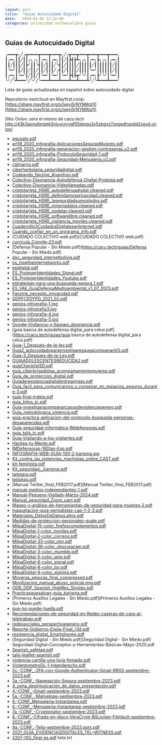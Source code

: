 ```yaml
---
layout: post
title:  "Guias Autocuidado Digital"
date:   2024-01-02 12:32:00
categories: privacidad softwarelibre guias
---
```

## Guias de Autocuidado Digital

╭━━━┳╮╱╭┳━━━━┳━━━┳━━━┳╮╱╭┳━━┳━━━┳━━━┳━━━┳━━━╮
┃╭━╮┃┃╱┃┃╭╮╭╮┃╭━╮┃╭━╮┃┃╱┃┣┫┣┻╮╭╮┃╭━╮┣╮╭╮┃╭━╮┃
┃┃╱┃┃┃╱┃┣╯┃┃╰┫┃╱┃┃┃╱╰┫┃╱┃┃┃┃╱┃┃┃┃┃╱┃┃┃┃┃┃┃╱┃┃
┃╰━╯┃┃╱┃┃╱┃┃╱┃┃╱┃┃┃╱╭┫┃╱┃┃┃┃╱┃┃┃┃╰━╯┃┃┃┃┃┃╱┃┃
┃╭━╮┃╰━╯┃╱┃┃╱┃╰━╯┃╰━╯┃╰━╯┣┫┣┳╯╰╯┃╭━╮┣╯╰╯┃╰━╯┃
╰╯╱╰┻━━━╯╱╰╯╱╰━━━┻━━━┻━━━┻━━┻━━━┻╯╱╰┻━━━┻━━━╯


Lista de guias actualizadas en español sobre autocuidado digital 

Repositorio nextcloud en Mayfirst.coop:
[https://share.mayfirst.org/s/ixeyi5rNYMAtzfj](https://share.mayfirst.org/s/ixeyi5rNYMAtzfj)

Sitio Onion: sera el mismo de cacu.tech http://43k3axnu6mjptk5nluycnryqf55djpgu3x5zbgvz7zegedhspdd2sgyd.onion/


* [aguzate.pdf](https://cacu.tech/guias/guias/aguzate.pdf)
* [art19_2020_infografia-AplicacionesSegurasMujeres.pdf](https://cacu.tech/guias/art19_2020_infografia-AplicacionesSegurasMujeres.pdf)
* [art19_2020_infografia-generacion-gestion-contrasenas_v2.pdf](https://cacu.tech/guias/art19_2020_infografia-generacion-gestion-contrasenas_v2.pdf)
* [art19_2020_infografia-ProtocoloSeguridad-1.pdf](https://cacu.tech/guias/art19_2020_infografia-ProtocoloSeguridad-1.pdf)
* [art19_2020_infografia-Seguridad-Mensajeria_v2.pdf](https://cacu.tech/guias/art19_2020_infografia-Seguridad-Mensajeria_v2.pdf)
* [calmarno.pdf](https://cacu.tech/guias/calmarno.pdf)
* [ciberherbolaria_seguridadigital.pdf](https://cacu.tech/guias/ciberherbolaria_seguridadigital.pdf)
* [Codeando_fanzine_Anamhoo.pdf](https://cacu.tech/guias/Codeando_fanzine_Anamhoo.pdf)
* [Colectivo-Disonancia-Autodefensa-Digital-Protesta.pdf](https://cacu.tech/guias/Colectivo-Disonancia-Autodefensa-Digital-Protesta.pdf)
* [Colectivo-Disonancia-Videollamadas.pdf](https://cacu.tech/guias/Colectivo-Disonancia-Videollamadas.pdf)
* [criptotarjeta_HSRE_autodefensadigital.cleaned.pdf](https://cacu.tech/guias/criptotarjeta_HSRE_autodefensadigital.cleaned.pdf)
* [criptotarjeta_HSRE_defendamosprivacidad.cleaned.pdf](https://cacu.tech/guias/criptotarjeta_HSRE_defendamosprivacidad.cleaned.pdf)
* [criptotarjeta_HSRE_laseguridadsomostodxs.pdf](https://cacu.tech/guias/criptotarjeta_HSRE_laseguridadsomostodxs.pdf)
* [criptotarjeta_HSRE_mineriadatos.cleaned.pdf](https://cacu.tech/guias/criptotarjeta_HSRE_mineriadatos.cleaned.pdf)
* [criptotarjeta_HSRE_nodatar.cleaned.pdf](https://cacu.tech/guias/criptotarjeta_HSRE_nodatar.cleaned.pdf)
* [criptotarjeta_HSRE_softwarelibre.cleaned.pdf](https://cacu.tech/guias/criptotarjeta_HSRE_softwarelibre.cleaned.pdf)
* [criptotarjeta_HSRE_vigilancia_moviles.cleaned.pdf](https://cacu.tech/guias/criptotarjeta_HSRE_vigilancia_moviles.cleaned.pdf)
* [Cuadernillo3CuidadosDigitalesenInternet.pdf](https://cacu.tech/guias/Cuadernillo3CuidadosDigitalesenInternet.pdf)
* [Cuando_confiar_en_un_programa_info.pdf](https://cacu.tech/guias/Cuando_confiar_en_un_programa_info.pdf)
* [CUIDADO COLECTIVO web.pdf](CUIDADO COLECTIVO web.pdf)
* [curricula_Convite-23.pdf](https://cacu.tech/guias/curricula_Convite-23.pdf)
* [Defensa Popular - Sin Miedo.pdf](https://cacu.tech/guias/Defensa Popular - Sin Miedo.pdf)
* [doc_seguridad_internetbolivia.pdf](https://cacu.tech/guias/doc_seguridad_internetbolivia.pdf)
* [es_howtheinternetworks.pdf](https://cacu.tech/guias/es_howtheinternetworks.pdf)
* [esidigital.pdf](https://cacu.tech/guias/esidigital.pdf)
* [ES_ProtegerIdentidades_Signal.pdf](https://cacu.tech/guias/ES_ProtegerIdentidades_Signal.pdf)
* [ES_ProtegerIdentidades_Youtube.pdf](https://cacu.tech/guias/ES_ProtegerIdentidades_Youtube.pdf)
* [estrategias-para-una-busqueda-segura_1.pdf](https://cacu.tech/guias/estrategias-para-una-busqueda-segura_1.pdf)
* [ES_VAE_GuiaDefensaMedioambiental_v1_07_2023.pdf](https://cacu.tech/guias/ES_VAE_GuiaDefensaMedioambiental_v1_07_2023.pdf)
* [Fanzine_necesito_privacidad.pdf](https://cacu.tech/guias/Fanzine_necesito_privacidad.pdf)
* [GDPFCEDYPD_2021_02.pdf](https://cacu.tech/guias/GDPFCEDYPD_2021_02.pdf)
* [genios-infografia-1.jpg](https://cacu.tech/guias/genios-infografia-1.jpg)
* [genios-infografia3.jpg](https://cacu.tech/guias/genios-infografia3.jpg)
* [genios-infografia-4.jpg](https://cacu.tech/guias/genios-infografia-4.jpg)
* [genios-infografia-5.jpg](https://cacu.tech/guias/genios-infografia-5.jpg)
* [Google-Vigilancia-y-Saqueo_disonancia.pdf](https://cacu.tech/guias/Google-Vigilancia-y-Saqueo_disonancia.pdf)
* [guia basica de autodefensa digital_para celus.pdf](https://cacu.tech/guias/guia basica de autodefensa digital_para celus.pdf)
* [Guia-1_Después-de-la-ley.pdf](https://cacu.tech/guias/Guia-1_Después-de-la-ley.pdf)
* [Guía2_autocuidadoparainvestigaresqueacompananVG.pdf](https://cacu.tech/guias/Guía2_autocuidadoparainvestigaresqueacompananVG.pdf)
* [Guia-3_Despues-de-la-Ley.pdf](https://cacu.tech/guias/Guia-3_Despues-de-la-Ley.pdf)
* [GUIAADOLESCENTESREDUCIDA2.pdf](https://cacu.tech/guias/GUIAADOLESCENTESREDUCIDA2.pdf)
* [guiaChecklistSD.pdf](https://cacu.tech/guias/guiaChecklistSD.pdf)
* [guia_ciberbrigadistas_acompañamientomujeres.pdf](https://cacu.tech/guias/guia_ciberbrigadistas_acompañamientomujeres.pdf)
* [Guia_de_proteccion_digital.pdf](https://cacu.tech/guias/Guia_de_proteccion_digital.pdf)
* [Guíaderesistenciadigitalentreamigas.pdf](https://cacu.tech/guias/Guíaderesistenciadigitalentreamigas.pdf)
* [Guia_facil_para_comunicarnos_y_conspirar_en_espacios_seguros_durante-3.pdf](https://cacu.tech/guias/Guia_facil_para_comunicarnos_y_conspirar_en_espacios_seguros_durante-3.pdf)
* [guia-final-indela.pdf](https://cacu.tech/guias/guia-final-indela.pdf)
* [guia_https_tc.pdf](https://cacu.tech/guias/guia_https_tc.pdf)
* [Guía-investigaracompanarcasosdeviolenciagenero.pdf](https://cacu.tech/guias/Guía-investigaracompanarcasosdeviolenciagenero.pdf)
* [Guia_metodologica_violencia.pdf](https://cacu.tech/guias/Guia_metodologica_violencia.pdf)
* [guia-practica-aplicacion-del-protocolo-busqueda-personas-desaparecidas.pdf](https://cacu.tech/guias/guia-practica-aplicacion-del-protocolo-busqueda-personas-desaparecidas.pdf)
* [Guia-seguridad-informática-IMdefensoras.pdf](https://cacu.tech/guias/Guia-seguridad-informática-IMdefensoras.pdf)
* [guia_tails_tc.pdf](https://cacu.tech/guias/guia_tails_tc.pdf)
* [Guia-Vigilando-a-los-vigilantes.pdf](https://cacu.tech/guias/Guia-Vigilando-a-los-vigilantes.pdf)
* [Hackea-tu-Mente.pdf](https://cacu.tech/guias/Hackea-tu-Mente.pdf)
* [IMDefensoras-16Dias-Esp.pdf](https://cacu.tech/guias/IMDefensoras-16Dias-Esp.pdf)
* [INFOGRAFIA-WEB-GUIA-100-2-karisma.jpg](https://cacu.tech/guias/INFOGRAFIA-WEB-GUIA-100-2-karisma.jpg)
* [Kit_contra_las_violencias_machistas_online_CAST.pdf](https://cacu.tech/guias/Kit_contra_las_violencias_machistas_online_CAST.pdf)
* [kit-feminista.pdf](https://cacu.tech/guias/kit-feminista.pdf)
* [Kit_seguridad__karisma.pdf](Kit_seguridad__karisma.pdf)
* [lampara.pdf](lampara.pdf)
* [laslukas.pdf](laslukas.pdf)
* [Manual Twitter_final_FEB2017.pdf](Manual Twitter_final_FEB2017.pdf)
* [manual-medios-independientes-1.pdf](manual-medios-independientes-1.pdf)
* [Manual-Pequenx-Vigiladx-Marzo-2024.pdf](Manual-Pequenx-Vigiladx-Marzo-2024.pdf)
* [Manual_seguridad_Zoom_uam.pdf](Manual_seguridad_Zoom_uam.pdf)
* [Mapeo-y-análisis-de-herramientas-de-seguridad-para-mujeres-2.pdf](Mapeo-y-análisis-de-herramientas-de-seguridad-para-mujeres-2.pdf)
* [maquetacion-guia-periodistas-cap-1-2-3.pdf](maquetacion-guia-periodistas-cap-1-2-3.pdf)
* [Materiales_DetoxDeDatosLatinx.pdf](Materiales_DetoxDeDatosLatinx.pdf)
* [Medidas-de-proteccion-personales-guate.pdf](Medidas-de-proteccion-personales-guate.pdf)
* [MilpaDigital-15-color_firefoxcomplementos.pdf](MilpaDigital-15-color_firefoxcomplementos.pdf)
* [MilpaDigital-1-color_moviles.pdf](MilpaDigital-1-color_moviles.pdf)
* [MilpaDigital-2-color_correos.pdf](MilpaDigital-2-color_correos.pdf)
* [MilpaDigital-33-color_vpn.pdf](MilpaDigital-2-color_correos.pdf)
* [MilpaDigital-36-color_obscuracam.pdf](MilpaDigital-36-color_obscuracam.pdf)
* [MilpaDigital-3-color_mumble.pdf](MilpaDigital-3-color_mumble.pdf)
* [MilpaDigital-5-color_wire.pdf](MilpaDigital-5-color_wire.pdf)
* [MilpaDigital-6-color_signal.pdf](MilpaDigital-6-color_signal.pdf)
* [MilpaDigital-8-color_tor.pdf](MilpaDigital-8-color_tor.pdf)
* [MilpaDigital-9-color_pishing.pdf](MilpaDigital-9-color_pishing.pdf)
* [Moverse_seguras_final_compressed.pdf](Moverse_seguras_final_compressed.pdf)
* [Movilizacion_manual_abuso_policial.png.pdf](Movilizacion_manual_abuso_policial.png.pdf)
* [ODB_DDP_Spanish_HighRes_Singles.pdf](ODB_DDP_Spanish_HighRes_Singles.pdf)
* [Practicasquesalvan-guia_karisma.pdf](Practicasquesalvan-guia_karisma.pdf)
* [Primeros Auxilios Legales - Sin Miedo.pdf](Primeros Auxilios Legales - Sin Miedo.pdf)
* [que-no-quede-huella.pdf](que-no-quede-huella.pdf)
* [Recomendaciones-de-seguridad-en-Redes-caseras-de-cara-al-teletrabajo.pdf](Recomendaciones-de-seguridad-en-Redes-caseras-de-cara-al-teletrabajo.pdf)
* [redessociales_perspectivagenero.pdf](redessociales_perspectivagenero.pdf)
* [Reporte-Gobierno-Espía-Final_r3d.pdf](Reporte-Gobierno-Espía-Final_r3d.pdf)
* [resistencia_digital_Smartphones.pdf](resistencia_digital_Smartphones.pdf)
* [Seguridad Digital - Sin Miedo.pdf](Seguridad Digital - Sin Miedo.pdf)
Seguridad-Digital-Conceptos-y-Herramientas-Básicas-Mayo-2020.pdf
* [Spanish_safetag.pdf](Spanish_safetag.pdf)
* [tails-leaflet-spanish.pdf](tails-leaflet-spanish.pdf)
* [violencia-cartilla-una-hoja-firmado.pdf](violencia-cartilla-una-hoja-firmado.pdf)
* [ViolentometroGL-1-hiperderecho.pdf](ViolentometroGL-1-hiperderecho.pdf)
* [2c.-CONF_-2FA-con-Google-Authenticator-Gmail-RRSS-septiembre-2023.pdf](2c.-CONF_-2FA-con-Google-Authenticator-Gmail-RRSS-septiembre-2023.pdf)
* [3a.-CONF_-Navegación-Segura-septiembre-2023.pdf](3a.-CONF_-Navegación-Segura-septiembre-2023.pdf)
* [4_cena_desintoxicación_de_datos_presentación.pdf](4_cena_desintoxicación_de_datos_presentación.pdf)
* [4.-CONF_-Gmail-septiembre-2023.pdf](4.-CONF_-Gmail-septiembre-2023.pdf)
* [5a.-CONF_-Mailvelope-septiembre-2023.pdf](5a.-CONF_-Mailvelope-septiembre-2023.pdf)
* [6.-CONF_Mensajeria-Instantanea.pdf](6.-CONF_Mensajeria-Instantanea.pdf)
* [6.-CONF_-Mensajeria-Instantanea-septiembre-2023.pdf](6.-CONF_-Mensajeria-Instantanea-septiembre-2023.pdf)
* [7a.-CONF_-Cryptomator-septiembre-2023.pdf](7a.-CONF_-Cryptomator-septiembre-2023.pdf)
* [8.-CONF_-Cifrado-en-disco-VeraCrypt-BitLocker-FileVault-septiembre-2023.pdf](8.-CONF_-Cifrado-en-disco-VeraCrypt-BitLocker-FileVault-septiembre-2023.pdf)
* [9a.-CONF_-Tella-septiembre-2023.pptx.pdf](9a.-CONF_-Tella-septiembre-2023.pptx.pdf)
* [2021_GUIA_EVIDENCIASDIGITALES_TEL+WITNESS.pdf](2021_GUIA_EVIDENCIASDIGITALES_TEL+WITNESS.pdf)
* [2207-ISG_final-es.pdf](2207-ISG_final-es.pdf)
  lista.txt


